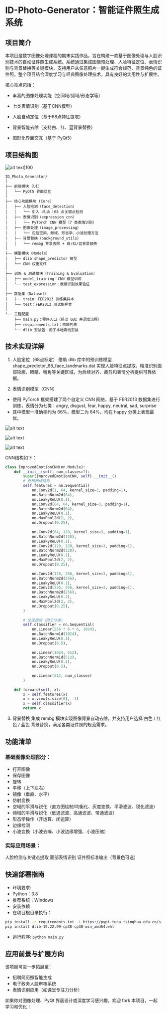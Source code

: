 # ID-Photo-Generator：智能证件照生成系统
## 项目简介
本项目是数字图像处理课程的期末实践作品，旨在构建一款基于图像处理与人脸识别技术的自动证件照生成系统。系统通过集成图像预处理、人脸特征定位、表情识别与背景替换等关键模块，支持用户从任意照片一键生成符合规范、背景纯色的证件照。整个项目结合深度学习与经典图像处理技术，具有良好的实用性与扩展性。

核心亮点包括：

- 丰富的图像处理功能（空间域/频域/形态学等）

-  七类表情识别（基于CNN模型）

-  人脸自动定位（基于68点特征提取）

- 背景智能去除（支持白、红、蓝背景替换）

-  图形化界面交互（基于 PyQt5）

## 项目结构图
![alt text|100](image-4.png)
```
ID_Photo_Generator/
│
├── 前端模块 (UI)
│   └── PyQt5 界面交互
│
├── 核心功能模块 (Core)
│   ├── 人脸检测（face_detection）
│   │   └── 引入 dlib：68 点关键点检测
│   ├── 表情识别（expression_cnn）
│   │   └── PyTorch CNN 模型（7 类表情识别）
│   ├── 图像处理（image_processing）
│   │   └── 包括空间、频域、形态学、小波处理方法
│   ├── 背景替换（background_utils）
│   │   └── rembg 背景去除 + 白/红/蓝背景替换
│
├── 模型模块（Models）
│   ├── dlib shape_predictor 模型
│   └── CNN 权重文件
│
├── 训练 & 测试模块（Training & Evaluation）
│   ├── model_training：CNN 模型训练
│   └── test_expression：表情识别效果验证
│
├── 数据集（Dataset）
│   ├── train：FER2013 训练集样本
│   └── test：FER2013 测试集样本
│
└── 工程配置
    ├── main.py：程序入口（启动 GUI 并调度流程）
    ├── requirements.txt：依赖列表
    └── dlib 安装包：用于本地离线安装
```
## 技术实现详解
1. 人脸定位（68点标定）
借助 dlib 库中的预训练模型 shape_predictor_68_face_landmarks.dat 实现人脸特征点提取，精准识别面部轮廓、眼睛、嘴角等关键区域，为后续对齐、裁剪和表情分析提供可靠依据。

2. 表情识别模型（CNN）
- 使用 PyTorch 框架搭建了两个自定义 CNN 网络，基于 FER2013 数据集进行训练，表情分为七类：angry, disgust, fear, happy, neutral, sad, surprise
- 其中模型一准确率约为 66%，模型二为 64%，均在 happy 分类上表现最优。

![alt text](image-2.png)

![alt text](image.png)

![alt text](image-1.png)

CNN结构如下：
```python
class ImprovedEmotionCNN(nn.Module):
    def __init__(self, num_classes=7):
        super(ImprovedEmotionCNN, self).__init__()
        # 卷积网络结构
        self.features = nn.Sequential(
            nn.Conv2d(1, 64, kernel_size=3, padding=1),
            nn.BatchNorm2d(64),
            nn.LeakyReLU(0.1),
            nn.Conv2d(64, 64, kernel_size=3, padding=1),
            nn.BatchNorm2d(64),
            nn.LeakyReLU(0.1),
            nn.MaxPool2d(2, 2),
            nn.Dropout(0.25),
            
            nn.Conv2d(64, 128, kernel_size=3, padding=1),
            nn.BatchNorm2d(128),
            nn.LeakyReLU(0.1),
            nn.Conv2d(128, 128, kernel_size=3, padding=1),
            nn.BatchNorm2d(128),
            nn.LeakyReLU(0.1),
            nn.MaxPool2d(2, 2),
            nn.Dropout(0.25),
            
            nn.Conv2d(128, 256, kernel_size=3, padding=1),
            nn.BatchNorm2d(256),
            nn.LeakyReLU(0.1),
            nn.Conv2d(256, 256, kernel_size=3, padding=1),
            nn.BatchNorm2d(256),
            nn.LeakyReLU(0.1),
            nn.MaxPool2d(2, 2),
            nn.Dropout(0.25),
        )
        
        # 全连接层（用于分类）
        self.classifier = nn.Sequential(
            nn.Linear(256 * 6 * 6, 1024),
            nn.BatchNorm1d(1024),
            nn.LeakyReLU(0.1),
            nn.Dropout(0.5),
            
            nn.Linear(1024, 512),
            nn.BatchNorm1d(512),
            nn.LeakyReLU(0.1),
            nn.Dropout(0.5),
            
            nn.Linear(512, num_classes)
        )
        
    def forward(self, x):
        x = self.features(x)
        x = x.view(x.size(0), -1)
        x = self.classifier(x)
        return x
```
3. 背景替换
集成 rembg 模块实现图像背景自动去除，并支持用户选择 白色 / 红色 / 蓝色 背景替换，满足各类证件照的规范需求。

## 功能清单
### 基础图像处理部分：
- 打开图像
- 保存图像
- 旋转
- 平移（上下左右）
- 镜像（垂直、水平）
- 仿射变换
- 空域的平滑与锐化（直方图绘制/均衡化、灰度变换、平滑滤波、锐化滤波）
- 频域的平滑与锐化（低通滤波、高通滤波、带通滤波）
- 形态学操作（开运算、闭运算）
- 边缘检测
- 小波变换（小波去噪、小波边缘增强、小波压缩）

### 实际应用场景：
人脸检测与关键点提取
面部表情识别
证件照标准输出（背景色可选）

## 快速部署指南
- 环境要求:
- Python：3.8
- 推荐系统：Windows
- 安装依赖
- 在项目根目录执行：
```bash
pip install -r requirements.txt -i https://pypi.tuna.tsinghua.edu.cn/simple
pip install dlib-19.22.99-cp38-cp38-win_amd64.whl
```
- 运行程序:
`python main.py`
## 应用前景与扩展方向
该项目可进一步拓展至：
- 招聘简历照智能生成
- 电子政务人脸审核系统
- 表情识别应用（如课堂专注力分析）

如果你对图像处理、PyQt 界面设计或深度学习感兴趣，欢迎 fork 本项目，一起学习和优化！
